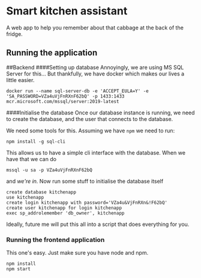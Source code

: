 # Smart kitchen assistant
A web app to help you remember about that cabbage at the back of the fridge.

## Running the application
##Backend
####Setting up database
Annoyingly, we are using MS SQL Server for this... But thankfully, we have docker which makes our lives a little easier. 

`docker run --name sql-server-db -e 'ACCEPT_EULA=Y' -e 'SA_PASSWORD=VZa4uVjFnRXnF62bQ' -p 1433:1433 mcr.microsoft.com/mssql/server:2019-latest`

####Initialise the database
Once our database instance is running, we need to create the database, and the user that connects to the database.

We need some tools for this. Assuming we have `npm` we need to run:

`npm install -g sql-cli`

This allows us to have a simple cli interface with the database. When we have that we can do 

`mssql -u sa -p VZa4uVjFnRXnF62bQ`

and *we're in.* Now run some stuff to initialise the database itself

```
create database kitchenapp
use kitchenapp
create login kitchenapp with password='VZa4u&VjFnRXn&!F62bQ'
create user kitchenapp for login kitchenapp
exec sp_addrolemember 'db_owner', kitchenapp
```

Ideally, future me will put this all into a script that does everything for you.

### Running the frontend application

This one's easy. Just make sure you have node and npm.

```
npm install
npm start
```
